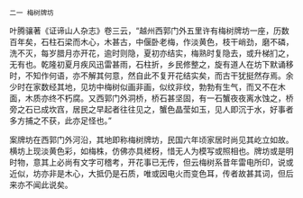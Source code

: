     二一 梅树牌坊 

   叶腾骧著《证谛山人杂志》卷三云，“越州西郭门外五里许有梅树牌坊一座，历数百年矣，石柱石梁而木心，木甚古，中偃卧老梅，作淡黄色，枝干峭劲，磨不磷，洗不灭，每岁腊月亦开花，逾时则隐，夏初亦结实，梅熟时复隐去，或升梯扪之，无有也。乾隆初夏月疾风迅雷甚雨，石柱折，乡民修整之，旋有道人在坊下默诵移时，不知作何语，亦不解其何意，然自此不复开花结实矣，而古干犹挺然存焉。余少时在家数经其地，见坊中梅树似画非画，似纹非纹，勃勃有生气，而又不在木面，木质亦终不朽腐。又西郭门外洞桥，桥石甚坚固，有一石蟹夜夜离水蚀之，桥旁之石已成坎窞，居民之早起者往往见之，蟹色晶莹如玉，见人即沉于水，好事者多方捕之不获，此亦足怪也。”

   案牌坊在西郭门外河沿，其地即称梅树牌坊，民国六年顷家居时尚见其屹立如故。横坊上现淡黄色彩，如梅株，仿佛亦具槎枒，惜无人为模写或照相也。牌坊或是明时物，意其上必尚有文字可稽考，开花事已无传，但云梅树系昔年雷电所印，说或近似，坊亦非是木心，大抵仍是石质，唯或因电火而变色耳，传者故甚其词，但后来亦不闻此说矣。

